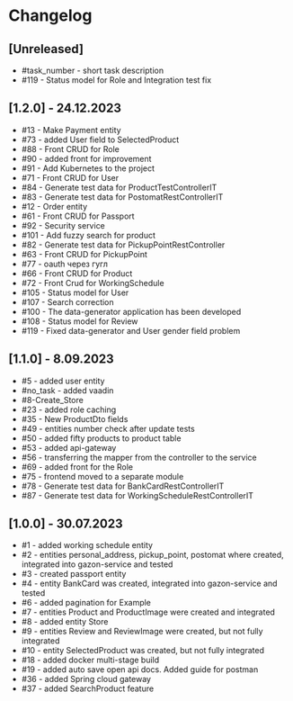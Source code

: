 # Changelog

## [Unreleased]
- #task_number - short task description
- #119 - Status model for Role and Integration test fix

## [1.2.0] - 24.12.2023
- #13 - Make Payment entity
- #73 - added User field to SelectedProduct
- #88 - Front CRUD for Role
- #90 - added front for improvement
- #91 - Add Kubernetes to the project
- #71 - Front CRUD for User
- #84 - Generate test data for ProductTestControllerIT
- #83 - Generate test data for PostomatRestControllerIT
- #12 - Order entity
- #61 - Front CRUD for Passport
- #92 - Security service
- #101 - Add fuzzy search for product
- #82 - Generate test data for PickupPointRestController
- #63 - Front CRUD for PickupPoint
- #77 - oauth через гугл
- #66 - Front CRUD for Product
- #72 - Front Crud for WorkingSchedule
- #105 - Status model for User
- #107 - Search correction
- #100 - The data-generator application has been developed
- #108 - Status model for Review
- #119 - Fixed data-generator and User gender field problem

## [1.1.0] - 8.09.2023
- #5 - added user entity
- #no_task - added vaadin
- #8-Create_Store
- #23 - added role caching
- #35 - New ProductDto fields
- #49 - entities number check after update tests
- #50 - added fifty products to product table
- #53 - added api-gateway
- #56 - transferring the mapper from the controller to the service
- #69 - added front for the Role
- #75 - frontend moved to a separate module
- #78 - Generate test data for BankCardRestControllerIT
- #87 - Generate test data for WorkingScheduleRestControllerIT

## [1.0.0] - 30.07.2023
- #1 - added working schedule entity
- #2 - entities personal_address, pickup_point, postomat where created, integrated into gazon-service and tested
- #3 - created passport entity
- #4 - entity BankCard was created, integrated into gazon-service and tested
- #6 - added pagination for Example
- #7 - entities Product and ProductImage were created and integrated
- #8 - added entity Store
- #9 - entities Review and ReviewImage were created, but not fully integrated
- #10 - entity SelectedProduct was created, but not fully integrated
- #18 - added docker multi-stage build
- #19 - added auto save open api docs. Added guide for postman
- #36 - added Spring cloud gateway
- #37 - added SearchProduct feature